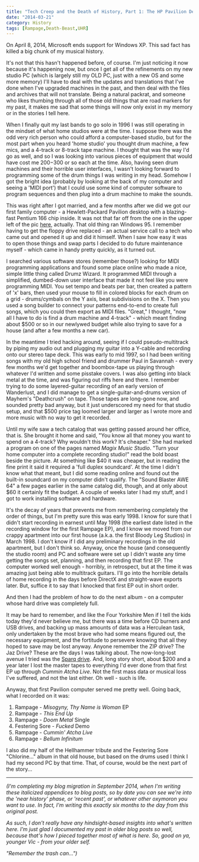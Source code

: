 ```yaml
---
title: "Tech Creep and the Death of History, Part 1: The HP Pavilion Desktop"
date: "2014-03-21"
category: History
tags: [Rampage,Death-Beast,UHR]
---
```


On April 8, 2014, Microsoft ends support for Windows XP. This sad fact has killed a big chunk of my musical history.

It's not that this hasn't happened before, of course. I'm just noticing it now because it's happening now, but once I get all of the refinements on my new studio PC (which is largely still my OLD PC, just with a new OS and some more memory) I'll have to deal with the updates and translations that I've done when I've upgraded machines in the past, and then deal with the files and archives that will not translate. Being a natural packrat, and someone who likes thumbing through all of those old things that are road markers for my past, it makes me sad that some things will now only exist in my memory or in the stories I tell here.

When I finally quit my last bands to go solo in 1996 I was still operating in the mindset of what home studios were at the time. I suppose there was the odd very rich person who could afford a computer-based studio, but for the most part when you heard 'home studio' you thought drum machine, a few mics, and a 4-track or 8-track tape machine. I thought that was the way I'd go as well, and so I was looking into various pieces of equipment that would have cost me $200-$300 or so each at the time. Also, having seen drum machines and their horrible user interfaces, I wasn't looking forward to programming some of the drum things I was writing in my head. Somehow I got the bright idea (probably by looking at the back of my computer and seeing a 'MIDI port') that I could use some kind of computer software to program sequences and then plug into a drum machine to make the sounds.

This was right after I got married, and a few months after we did we got our first family computer - a Hewlett-Packard Pavilion desktop with a blazing-fast Pentium 166 chip inside. It was not that far off from the one in the upper left of the pic [here](http://www.cultofmac.com/115216/those-were-the-days-multimedia-computers-from-hp-packard-bell-and-apple-in-1996/), actually. That old thing ran Windows 95. I remember having to get the floppy drive replaced - an actual service call to a tech who came out and opened it up and did it himself. When I saw how easy it was to open those things and swap parts I decided to do future maintenance myself - which came in handy pretty quickly, as it turned out.

I searched various software stores (remember those?) looking for MIDI programming applications and found some place online who made a nice, simple little thing called Drumz Wizard. It programmed MIDI through a simplified, dumbed-down user interface that made it not feel like you were programming MIDI. You set tempo and beats per bar, then created a pattern of 'x' bars, then used your mouse to fill in colored blocks for each drum on a grid - drums/cymbals on the Y axis, beat subdivisions on the X. Then you used a song builder to connect your patterns end-to-end to create full songs, which you could then export as MIDI files. "Great," I thought, "now all I have to do is find a drum machine and 4-track" - which meant finding about $500 or so in our newlywed budget while also trying to save for a house (and after a few months a new car).

In the meantime I tried hacking around, seeing if I could pseudo-multitrack by piping my audio out and plugging my guitar into a Y-cable and recording onto our stereo tape deck. This was early to mid 1997, so I had been writing songs with my old high school friend and drummer Paul in Savannah - every few months we'd get together and boombox-tape us playing through whatever I'd written and some pisstake covers. I was also getting into black metal at the time, and was figuring out riffs here and there. I remember trying to do some layered-guitar recording of an early version of Wanderlust, and I did manage to get a single-guitar-and-drums version of Mayhem's "Deathcrush" on tape. Those tapes are long-gone now, and sounded pretty bad anyway, but it just underscored my need for that studio setup, and that $500 price tag loomed larger and larger as I wrote more and more music with no way to get it recorded.

Until my wife saw a tech catalog that was getting passed around her office, that is. She brought it home and said, "You know all that money you want to spend on a 4-track? Why wouldn't this work? It's cheaper." She had marked a program on one of the pages named *Magix Music Studio*. "Turn your home computer into a complete recording studio!" read the bold boast beside the picture. At something like $40 it was cheaper, but in reading the fine print it said it required a 'full duplex soundcard'. At the time I didn't know what that meant, but I did some reading online and found out the built-in soundcard on my computer didn't qualify. The "Sound Blaster AWE 64" a few pages earlier in the same catalog did, though, and at only about $60 it certainly fit the budget. A couple of weeks later I had my stuff, and I got to work installing software and hardware.

It's the decay of years that prevents me from remembering completely the order of things, but I'm pretty sure this was early 1998. I know for sure that I didn't start recording in earnest until May 1998 (the earliest date listed in the recording window for the first Rampage EP), and I know we moved from our crappy apartment into our first house (a.k.a. the first Bloody Leg Studios) in March 1998. I don't know if I did any preliminary recordings in the old apartment, but I don't think so. Anyway, once the house (and consequently the studio room) and PC and software were set up I didn't waste any time getting the songs set, planning, and then recording that first EP. The computer worked well enough - horribly, in retrospect, but at the time it was amazing just being able to multitrack guitars. I'll go into the horrible details of home recording in the days before DirectX and straight-wave exports later. But, suffice it to say that I knocked that first EP out in short order.

And then I had the problem of how to do the next album - on a computer whose hard drive was completely full.

It may be hard to remember, and like the Four Yorkshire Men if I tell the kids today they'd never believe me, but there was a time before CD burners and USB drives, and backing up mass amounts of data was a Herculean task, only undertaken by the most brave who had some means figured out, the necessary equipment, and the fortitude to persevere knowing that all they hoped to save may be lost anyway. Anyone remember the ZIP drive? The Jaz Drive? These are the days I was talking about. The now-long-lost avenue I tried was the [Sparq drive](http://en.wikipedia.org/wiki/SyQuest_SparQ_drive). And, long story short, about $200 and a year later I lost the master tapes to everything I'd ever done from that first EP up through *Cummin Atcha Live*. Not the first mass data or musical loss I've suffered, and not the last either. Oh well - such is life.

Anyway, that first Pavilion computer served me pretty well. Going back, what I recorded on it was: 

1. Rampage - *Misogyny, Thy Name is Woman* EP 
2. Rampage - *This End Up* 
3. Rampage - *Doom Metal* Single 
4. Festering Sore - *Fucked* Demo 
5. Rampage - *Cummin' Atcha Live* 
6. Rampage - *Bellum Infinitum*

I also did my half of the Hellhammer tribute and the Festering Sore "Chlorine..." album in that old house, but based on the drums used I think I had my second PC by that time. That, of course, would be the next part of the story...

***

*(I'm completing my blog migration in September 2014, when I'm writing these italicized appendices to blog posts, so by date you can see we're into the 'near history' phase, or 'recent past', or whatever other oxymoron you want to use. In fact, I'm writing this exactly six months to the day from this original post.*

*As such, I don't really have any hindsight-based insights into what's written here. I'm just glad I documented my past in older blog posts so well, because that's how I pieced together most of what is here. So, good on ya, younger Vic - from your older self.*

*"Remember the trash can...")*

